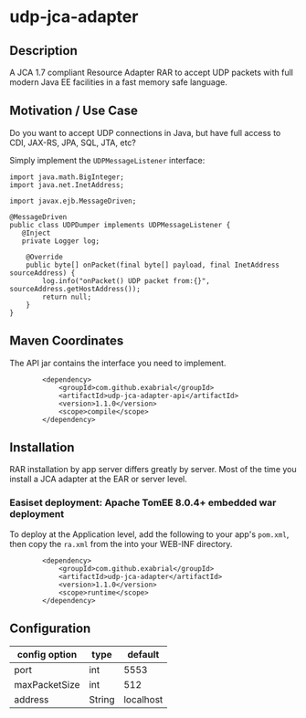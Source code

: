 # udp-jca-adapter

## Description

A JCA 1.7 compliant Resource Adapter RAR to accept UDP packets with full modern Java EE facilities in a fast memory safe language.


## Motivation / Use Case

Do you want to accept UDP connections in Java, but have full access to CDI, JAX-RS, JPA, SQL, JTA, etc?

Simply implement the `UDPMessageListener` interface:

```
import java.math.BigInteger;
import java.net.InetAddress;

import javax.ejb.MessageDriven;

@MessageDriven
public class UDPDumper implements UDPMessageListener {
   @Inject
   private Logger log;

	@Override
	public byte[] onPacket(final byte[] payload, final InetAddress sourceAddress) {
		log.info("onPacket() UDP packet from:{}", sourceAddress.getHostAddress());
		return null;
	}
}
```

## Maven Coordinates

The API jar contains the interface you need to implement.

```
		<dependency>
			<groupId>com.github.exabrial</groupId>
			<artifactId>udp-jca-adapter-api</artifactId>
			<version>1.1.0</version>
			<scope>compile</scope>
		</dependency>
```

## Installation 

RAR installation by app server differs greatly by server. Most of the time you install a JCA adapter at the EAR or server level.

### Easiset deployment: Apache TomEE 8.0.4+ embedded war deployment

To deploy at the Application level, add the following to your app's `pom.xml`, then copy the `ra.xml` from the into your WEB-INF directory.

```
		<dependency>
			<groupId>com.github.exabrial</groupId>
			<artifactId>udp-jca-adapter</artifactId>
			<version>1.1.0</version>
			<scope>runtime</scope>
		</dependency>
```

## Configuration

| config option 	| type 	| default 	|
|---------------	|------	|---------	|
| port          	| int  	| 5553    	|
| maxPacketSize 	| int  	| 512     	|
| address         | String| localhost |


